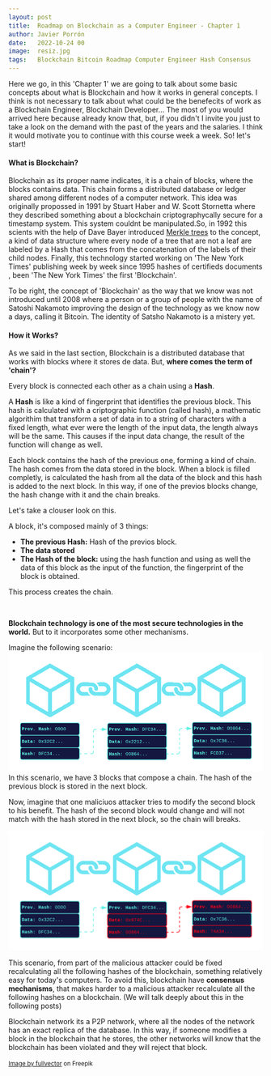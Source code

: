 ```yaml
---
layout: post
title:  Roadmap on Blockchain as a Computer Engineer - Chapter 1
author: Javier Porrón
date:   2022-10-24 00
image:  resiz.jpg
tags:   Blockchain Bitcoin Roadmap Computer Engineer Hash Consensus
---
```

Here we go, in this 'Chapter 1' we are going to talk about some basic concepts about what is Blockchain and how it works in general concepts. 
I think is not necessary to talk about what could be the benefecits of work as a Blockchain Engineer, Blockchain Developer... The most of you would arrived here because already know that, but, if you didn't I invite you just to take a look on the demand with the past of the years and the salaries. I think it would motivate you to continue with this course week a week.
So! let's start!
 
#### What is Blockchain?
Blockchain as its proper name indicates, it is a chain of blocks, where the blocks contains  data. This chain forms a distributed database or ledger shared among different nodes of a computer network.
This idea was originally propossed in 1991 by Stuart Haber and W. Scott Stornetta where they described something about a blockchain criptographycally secure for a timestamp system. This system couldnt be manipulated.So, in 1992 this scients with the help of Dave Bayer introduced [Merkle trees](https://en.wikipedia.org/wiki/Merkle_tree) to the concept, a kind of data structure where every node of a tree that are not a leaf are labeled by a Hash that comes from the concatenation of the labels of their child nodes. Finally, this technology started working on 'The New York Times' publishing week by week since 1995 hashes of certifieds documents , been 'The New York Times' the first 'Blockchain'.

To be right, the concept of 'Blockchain' as the way that we know was not introduced until 2008 where a person or a group of people with the name of Satoshi Nakamoto improving the design of the technology as we know now a days, calling it Bitcoin. The identity of Satsho Nakamoto is a mistery yet.

#### How it Works?
As we said in the last section, Blockchain is a distributed database that works with blocks where it stores de data. But, **where comes the term of 'chain'?** 

Every block is connected each other as a chain using a **Hash**.

A **Hash** is like a kind of fingerprint that identifies the previous block. This hash is calculated with a criptographic function (called hash), a mathematic algorithim that transform a set of data in to a string of characters with a fixed length, what ever were the length of the input data, the length always will be the same. This causes if the input data change, the result of the function will change as well.

Each block contains the hash of the previous one, forming a kind of chain.
The hash comes from the data stored in the block. When a block is filled completly, is calculated the hash from all the data of the block and this hash is added to the next block. In this way, if one of the previos blocks change, the hash change with it and the chain breaks.

Let's take a clouser look on this.

A block, it's composed mainly of 3 things:
* **The previous Hash:** Hash of the previos block. 
* **The data stored**
* **The Hash of the block:** using the hash function and using as well the data of this block as the input of the function, the fingerprint of the block is obtained.

This process creates the chain. 

<br>

**Blockchain technology is one of the most secure technologies in the world.** But to it incorporates some other mechanisms. 

Imagine the following scenario:
![](../img/Otros.png)
In this scenario, we have 3 blocks that compose a chain. The hash of the previous block is stored in the next block.

Now, imagine that one maliciuos attacker tries to modify the second block to his benefit. The hash of the second block would change and will not match with the hash stored in the next block, so the chain will breaks.

![](../img/Otros2.png)

This scenario, from part of the malicious attacker could be fixed recalculating all the following hashes of the blockchain, something relatively easy for today's computers. To avoid this, blockchain have **consensus mechanisms**, that makes harder to a malicious attacker recalculate all the following hashes on a blockchain. (We will talk deeply about this in the following posts)

Blockchain network its a P2P network, where all the nodes of the network has an exact replica of the database.
In this way, if someone modifies a block in the blockchain that he stores, the other networks will know that the blockchain has been violated and they will reject that block.


<small><a href="https://www.freepik.com/free-vector/server-room-artificial-intelligence-big-data-processing-online-banking-operations_3629652.htm#query=blockchain&position=37&from_view=author">Image by fullvector</a> on Freepik </small>


